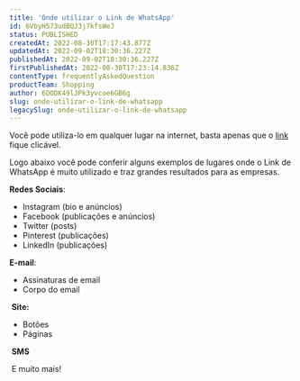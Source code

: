 ```yaml
---
title: 'Onde utilizar o Link de WhatsApp'
id: 6VbyH573udBQJ3j7kfsWeJ
status: PUBLISHED
createdAt: 2022-08-30T17:17:43.877Z
updatedAt: 2022-09-02T18:30:36.227Z
publishedAt: 2022-09-02T18:30:36.227Z
firstPublishedAt: 2022-08-30T17:23:14.836Z
contentType: frequentlyAskedQuestion
productTeam: Shopping
author: 6DODK49lJPk3yvcoe6GB6g
slug: onde-utilizar-o-link-de-whatsapp
legacySlug: onde-utilizar-o-link-de-whatsapp
---
```


Você pode utiliza-lo em qualquer lugar na internet, basta apenas que o [link](https://help.vtex.com/pt/tutorial/links--7h7YXPFovF2k5z6ZSZs5WB) fique clicável.

Logo abaixo você pode conferir alguns exemplos de lugares onde o Link de WhatsApp é muito utilizado e traz grandes resultados para as empresas.

**Redes Sociais**:

- Instagram (bio e anúncios)
- Facebook (publicações e anúncios)
- Twitter (posts)
- Pinterest (publicações)
- LinkedIn (publicações)

**E-mail**:

- Assinaturas de email
- Corpo do email

 **Site:**

- Botões
- Páginas

 **SMS**

 E muito mais!
